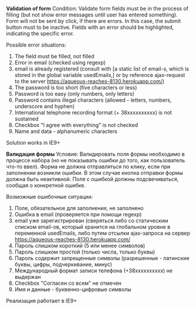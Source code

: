 **Validation of form**
Condition:
Validate form fields must be in the process of filling (but not show error messages until user has entered something).
Form will not be sent by click, if there are errors. In this case, the submit button must to be inactive.
Fields with an error should be highlighted, indicating the specific error.

Possible error situations:
1. The field must be filled, not filled
2. Error in email (checked using regexp)
3. email is already registered (consult with [a static list of email-s, which is stored in the global variable usedEmails,] or by reference ajax-request to the server https://aqueous-reaches-8130.herokuapp.com/)
4. The password is too short (five characters or less)
5. Password is too easy (only numbers, only letters)
6. Password contains illegal characters (allowed - letters, numbers, underscore and hyphen)
7. International telephone recording format (+ 38xxxxxxxxxx) is not sustained
8. Checkbox "I agree with everything" is not checked
9. Name and data - alphanumeric characters

Solution works in IE9+




 **Валидация формы**
 Условие:
 Валидировать поля формы необходимо в процессе набора (но не показывать ошибки до того, как пользователь что-то ввел).
 Форма не должна отправляться по клику, если при заполнении возникли ошибки.
 В этом случае кнопка отправки формы должна быть неактивной. Поля с ошибкой должны подсвечиваться, сообщая о конкретной ошибке.

 Возможные ошибочные ситуации:
 1. Поле, обязательное для заполнения, не заполнено
 2. Ошибка в email (проверяется при помощи regexp)
 3. email уже зарегистрирован (сверяться либо со статическим списком email-ов, который хранится на глобальном уровне в переменной usedEmails, либо путем отсылки ajax-запроса на сервер https://aqueous-reaches-8130.herokuapp.com/
 4. Пароль слишком короткий (5 или менее символов)
 5. Пароль слишком простой (только числа, только буквы)
 6. Пароль содержит запрещенные символы (разрешенные - латинские буквы, цифры, подчеркивание, минус)
 7. Международный формат записи телефона (+38xxxxxxxxxx) не выдержан
 8. Checkbox "Согласен со всем" не отмечен
 9. Имя и данные - буквенно-цифровые символы

 Реализация работает в IE9+